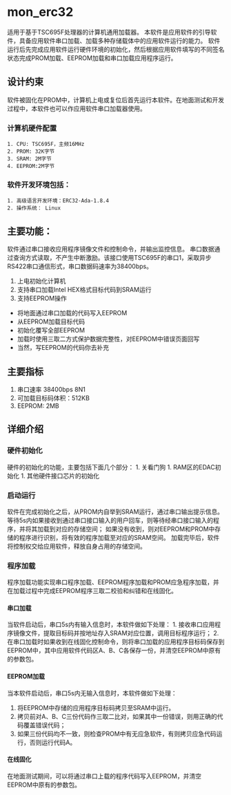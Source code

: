 # mon_erc32

适用于基于TSC695F处理器的计算机通用加载器。
本软件是应用软件的引导软件，具备应用软件串口加载、加载多种存储载体中的应用软件运行的能力。
软件运行后先完成应用软件运行硬件环境的初始化，然后根据应用软件填写的不同签名状态完成PROM加载、EEPROM加载和串口加载应用程序运行。

## 设计约束
软件被固化在PROM中，计算机上电或复位后首先运行本软件。在地面测试和开发过程中，本软件也可以作应用软件串口加载器使用。

### 计算机硬件配置
    1. CPU: TSC695F，主频16MHz
    2. PROM: 32K字节
    3. SRAM: 2M字节
    4. EEPROM:2M字节

### 软件开发环境包括：
    1. 高级语言开发环境：ERC32-Ada-1.8.4
    2. 操作系统： Linux

## 主要功能：

软件通过串口接收应用程序镜像文件和控制命令，并输出监控信息。
串口数据通过查询方式读取，不产生中断激励。该接口使用TSC695F的串口1，采取异步RS422串口通信形式，串口数据码速率为38400bps。

1. 上电初始化计算机
1. 支持串口加载Intel HEX格式目标代码到SRAM运行
1. 支持EEPROM操作
  - 将地面通过串口加载的代码写入EEPROM
  - 从EEPROM加载目标代码
  - 初始化覆写全部EEPROM
  - 加载时使用三取二方式保护数据完整性，对EEPROM中错误页面回写
  - 当然，写EEPROM的代码你去补充


## 主要指标

1. 串口速率 38400bps 8N1
2. 可加载目标码体积：512KB
3. EEPROM: 2MB

## 详细介绍

### 硬件初始化
硬件的初始化的功能，主要包括下面几个部分：
    1. 关看门狗
    1. RAM区的EDAC初始化
    1. 其他硬件接口芯片的初始化

### 启动运行
软件在完成初始化之后，从PROM内自举到SRAM运行，通过串口输出提示信息。
等待5s内如果接收到通过串口接口输入的用户回车，则等待经串口接口输入的程序，并将其加载到对应的存储空间；
如果没有收到，则对EEPROM和PROM中存储的程序进行识别，将有效的程序加载至对应的SRAM空间。
加载完毕后，软件将控制权交给应用软件，释放自身占用的存储空间。

### 程序加载
程序加载功能实现串口程序加载、EEPROM程序加载和PROM应急程序加载，并在加载过程中完成EEPROM程序三取二校验和纠错和在线固化。

#### 串口加载
当软件启动后，串口5s内有输入信息时，本软件做如下处理：
    1. 接收串口应用程序镜像文件，提取目标码并按地址存入SRAM对应位置，调用目标程序运行；
    2. 在串口加载时如果收到在线固化控制命令，则将串口加载的应用程序目标码保存到EEPROM中，其中应用软件代码区A、B、C各保存一份，并清空EEPROM中原有的参数包。

#### EEPROM加载
当本软件启动后，串口5s内无输入信息时，本软件做如下处理：
1. 将EEPROM中存储的应用程序目标码拷贝至SRAM中运行。
1. 拷贝前对A、B、C三份代码作三取二比对，如果其中一份错误，则用正确的代码覆盖错误代码；
1. 如果三份代码均不一致，则检查PROM中有无应急软件，有则拷贝应急代码运行，否则运行代码A。

#### 在线固化
在地面测试期间，可以将通过串口上载的程序代码写入EEPROM，并清空EEPROM中原有的参数包。
